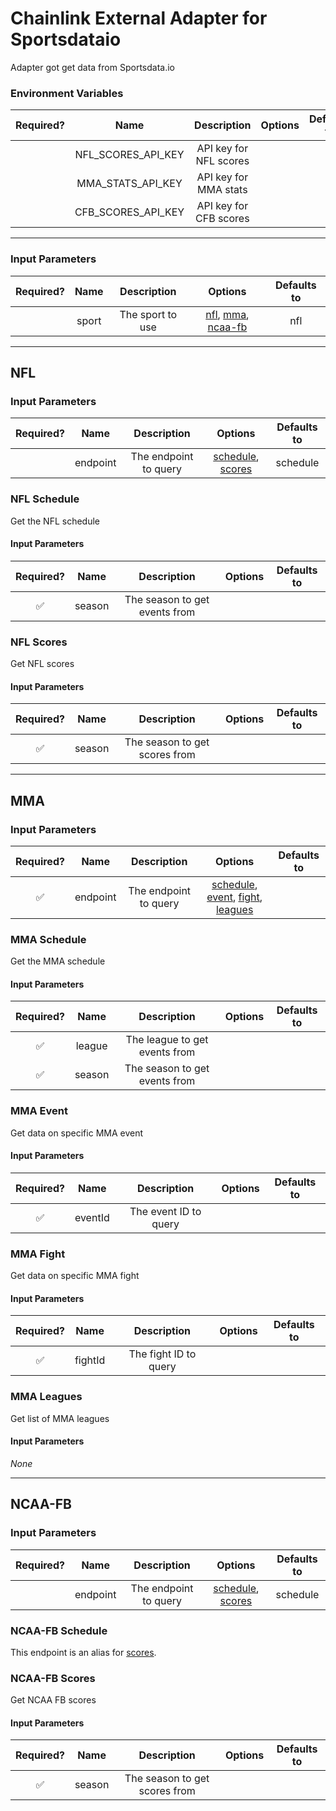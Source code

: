 # Chainlink External Adapter for Sportsdataio

Adapter got get data from Sportsdata.io

### Environment Variables

| Required? |        Name        |      Description       | Options | Defaults to |
| :-------: | :----------------: | :--------------------: | :-----: | :---------: |
|           | NFL_SCORES_API_KEY | API key for NFL scores |         |             |
|           | MMA_STATS_API_KEY | API key for MMA stats |         |             |
|           | CFB_SCORES_API_KEY | API key for CFB scores |         |             |

---

### Input Parameters

| Required? | Name  |   Description    |   Options   | Defaults to |
| :-------: | :---: | :--------------: | :---------: | :---------: |
|           | sport | The sport to use | [nfl](#NFL), [mma](#MMA), [ncaa-fb](#ncaa-fb) |     nfl     |

---

## NFL

### Input Parameters

| Required? |   Name   |      Description      |                     Options                      | Defaults to |
| :-------: | :------: | :-------------------: | :----------------------------------------------: | :---------: |
|           | endpoint | The endpoint to query | [schedule](#NFL-Schedule), [scores](#NFL-Scores) |  schedule   |

### NFL Schedule

Get the NFL schedule

#### Input Parameters

| Required? |  Name  |          Description          | Options | Defaults to |
| :-------: | :----: | :---------------------------: | :-----: | :---------: |
|    ✅     | season | The season to get events from |         |             |

### NFL Scores

Get NFL scores

#### Input Parameters

| Required? |  Name  |          Description          | Options | Defaults to |
| :-------: | :----: | :---------------------------: | :-----: | :---------: |
|    ✅     | season | The season to get scores from |         |             |

---

## MMA

### Input Parameters

| Required? |   Name   |      Description      |                    Options                     | Defaults to |
| :-------: | :------: | :-------------------: | :--------------------------------------------: | :---------: |
|    ✅     | endpoint | The endpoint to query | [schedule](#MMA-Schedule), [event](#MMA-Event), [fight](#MMA-Fight), [leagues](#MMA-Leagues) |             |

### MMA Schedule

Get the MMA schedule

#### Input Parameters

| Required? |  Name  |          Description          | Options | Defaults to |
| :-------: | :----: | :---------------------------: | :-----: | :---------: |
|    ✅     | league | The league to get events from |         |             |
|    ✅     | season | The season to get events from |         |             |

### MMA Event

Get data on specific MMA event

#### Input Parameters

| Required? |  Name   |      Description      | Options | Defaults to |
| :-------: | :-----: | :-------------------: | :-----: | :---------: |
|    ✅     | eventId | The event ID to query |         |             |

### MMA Fight

Get data on specific MMA fight

#### Input Parameters

| Required? |  Name   |      Description      | Options | Defaults to |
| :-------: | :-----: | :-------------------: | :-----: | :---------: |
|    ✅     | fightId | The fight ID to query |         |             |

### MMA Leagues

Get list of MMA leagues

#### Input Parameters

_None_

---

## NCAA-FB

### Input Parameters

| Required? |   Name   |      Description      |                     Options                      | Defaults to |
| :-------: | :------: | :-------------------: | :----------------------------------------------: | :---------: |
|           | endpoint | The endpoint to query | [schedule](#ncaa-fb-schedule), [scores](#ncaa-fb-scores) |  schedule   |

### NCAA-FB Schedule

This endpoint is an alias for [scores](#ncaa-fb-scores).

### NCAA-FB Scores

Get NCAA FB scores

#### Input Parameters

| Required? |  Name  |          Description          | Options | Defaults to |
| :-------: | :----: | :---------------------------: | :-----: | :---------: |
|    ✅     | season | The season to get scores from |         |             |

